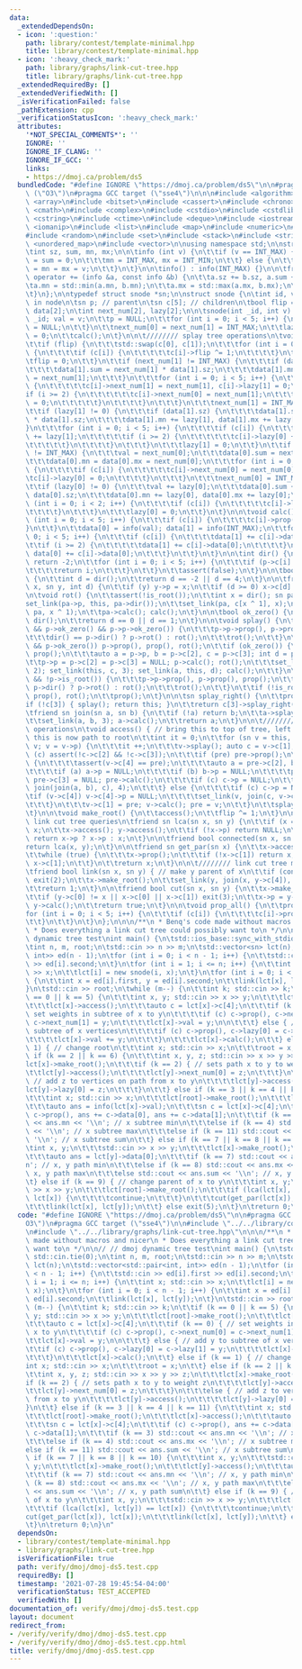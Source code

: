 ```yaml
---
data:
  _extendedDependsOn:
  - icon: ':question:'
    path: library/contest/template-minimal.hpp
    title: library/contest/template-minimal.hpp
  - icon: ':heavy_check_mark:'
    path: library/graphs/link-cut-tree.hpp
    title: library/graphs/link-cut-tree.hpp
  _extendedRequiredBy: []
  _extendedVerifiedWith: []
  _isVerificationFailed: false
  _pathExtension: cpp
  _verificationStatusIcon: ':heavy_check_mark:'
  attributes:
    '*NOT_SPECIAL_COMMENTS*': ''
    IGNORE: ''
    IGNORE_IF_CLANG: ''
    IGNORE_IF_GCC: ''
    links:
    - https://dmoj.ca/problem/ds5
  bundledCode: "#define IGNORE \"https://dmoj.ca/problem/ds5\"\n\n#pragma GCC optimize\
    \ (\"O3\")\n#pragma GCC target (\"sse4\")\n\n\n#include <algorithm>\n#include\
    \ <array>\n#include <bitset>\n#include <cassert>\n#include <chrono>\n#include\
    \ <cmath>\n#include <complex>\n#include <cstdio>\n#include <cstdlib>\n#include\
    \ <cstring>\n#include <ctime>\n#include <deque>\n#include <iostream>\n#include\
    \ <iomanip>\n#include <list>\n#include <map>\n#include <numeric>\n#include <queue>\n\
    #include <random>\n#include <set>\n#include <stack>\n#include <string>\n#include\
    \ <unordered_map>\n#include <vector>\n\nusing namespace std;\n\nstruct info {\n\
    \tint sz, sum, mn, mx;\n\n\tinfo (int v) {\n\t\tif (v == INT_MAX) {\n\t\t\tsz\
    \ = sum = 0;\n\t\t\tmn = INT_MAX, mx = INT_MIN;\n\t\t} else {\n\t\t\tsz = 1; sum\
    \ = mn = mx = v;\n\t\t}\n\t}\n\n\tinfo() : info(INT_MAX) {}\n\n\tfriend info&\
    \ operator += (info &a, const info &b) {\n\t\ta.sz += b.sz, a.sum += b.sum;\n\t\
    \ta.mn = std::min(a.mn, b.mn);\n\t\ta.mx = std::max(a.mx, b.mx);\n\t\treturn a;\n\
    \t}\n};\n\ntypedef struct snode *sn;\n\nstruct snode {\n\tint id, val; // value\
    \ in node\n\tsn p; // parent\n\tsn c[5]; // children\n\tbool flip = 0;\n\tinfo\
    \ data[2];\n\tint next_num[2], lazy[2];\n\n\tsnode(int _id, int v) {\n\t\tid =\
    \ _id; val = v;\n\t\tp = NULL;\n\t\tfor (int i = 0; i < 5; i++) {\n\t\t\tc[i]\
    \ = NULL;\n\t\t}\n\t\tnext_num[0] = next_num[1] = INT_MAX;\n\t\tlazy[0] = lazy[1]\
    \ = 0;\n\t\tcalc();\n\t}\n\n\t//////// splay tree operations\n\tvoid prop() {\n\
    \t\tif (flip) {\n\t\t\tstd::swap(c[0], c[1]);\n\t\t\tfor (int i = 0; i < 2; i++)\
    \ {\n\t\t\t\tif (c[i]) {\n\t\t\t\t\tc[i]->flip ^= 1;\n\t\t\t\t}\n\t\t\t}\n\t\t\
    \tflip = 0;\n\t\t}\n\t\tif (next_num[1] != INT_MAX) {\n\t\t\tif (data[1].sz) {\n\
    \t\t\t\tdata[1].sum = next_num[1] * data[1].sz;\n\t\t\t\tdata[1].mn = data[1].mx\
    \ = next_num[1];\n\t\t\t}\n\t\t\tfor (int i = 0; i < 5; i++) {\n\t\t\t\tif (c[i])\
    \ {\n\t\t\t\t\tc[i]->next_num[1] = next_num[1], c[i]->lazy[1] = 0;\n\t\t\t\t\t\
    if (i >= 2) {\n\t\t\t\t\t\tc[i]->next_num[0] = next_num[1];\n\t\t\t\t\t\tc[i]->lazy[0]\
    \ = 0;\n\t\t\t\t\t}\n\t\t\t\t}\n\t\t\t}\n\t\t\tnext_num[1] = INT_MAX;\n\t\t}\n\
    \t\tif (lazy[1] != 0) {\n\t\t\tif (data[1].sz) {\n\t\t\t\tdata[1].sum += lazy[1]\
    \ * data[1].sz;\n\t\t\t\tdata[1].mn += lazy[1], data[1].mx += lazy[1];\n\t\t\t\
    }\n\t\t\tfor (int i = 0; i < 5; i++) {\n\t\t\t\tif (c[i]) {\n\t\t\t\t\tc[i]->lazy[1]\
    \ += lazy[1];\n\t\t\t\t\tif (i >= 2) {\n\t\t\t\t\t\tc[i]->lazy[0] += lazy[1];\n\
    \t\t\t\t\t}\n\t\t\t\t}\n\t\t\t}\n\t\t\tlazy[1] = 0;\n\t\t}\n\t\tif (next_num[0]\
    \ != INT_MAX) {\n\t\t\tval = next_num[0];\n\t\t\tdata[0].sum = next_num[0] * data[0].sz;\n\
    \t\t\tdata[0].mn = data[0].mx = next_num[0];\n\t\t\tfor (int i = 0; i < 2; i++)\
    \ {\n\t\t\t\tif (c[i]) {\n\t\t\t\t\tc[i]->next_num[0] = next_num[0];\n\t\t\t\t\
    \tc[i]->lazy[0] = 0;\n\t\t\t\t}\n\t\t\t}\n\t\t\tnext_num[0] = INT_MAX;\n\t\t}\n\
    \t\tif (lazy[0] != 0) {\n\t\t\tval += lazy[0];\n\t\t\tdata[0].sum += lazy[0] *\
    \ data[0].sz;\n\t\t\tdata[0].mn += lazy[0], data[0].mx += lazy[0];\n\t\t\tfor\
    \ (int i = 0; i < 2; i++) {\n\t\t\t\tif (c[i]) {\n\t\t\t\t\tc[i]->lazy[0] += lazy[0];\n\
    \t\t\t\t}\n\t\t\t}\n\t\t\tlazy[0] = 0;\n\t\t}\n\t}\n\n\tvoid calc() {\n\t\tfor\
    \ (int i = 0; i < 5; i++) {\n\t\t\tif (c[i]) {\n\t\t\t\tc[i]->prop();\n\t\t\t\
    }\n\t\t}\n\t\tdata[0] = info(val); data[1] = info(INT_MAX);\n\t\tfor (int i =\
    \ 0; i < 5; i++) {\n\t\t\tif (c[i]) {\n\t\t\t\tdata[1] += c[i]->data[1];\n\t\t\
    \t\tif (i >= 2) {\n\t\t\t\t\tdata[1] += c[i]->data[0];\n\t\t\t\t}\n\t\t\t\telse\
    \ data[0] += c[i]->data[0];\n\t\t\t}\n\t\t}\n\t}\n\n\tint dir() {\n\t\tif (!p)\
    \ return -2;\n\t\tfor (int i = 0; i < 5; i++) {\n\t\t\tif (p->c[i] == this) {\n\
    \t\t\t\treturn i;\n\t\t\t}\n\t\t}\n\t\tassert(false);\n\t}\n\n\tbool is_root()\
    \ {\n\t\tint d = dir();\n\t\treturn d == -2 || d == 4;\n\t}\n\n\tfriend void set_link(sn\
    \ x, sn y, int d) {\n\t\tif (y) y->p = x;\n\t\tif (d >= 0) x->c[d] = y;\n\t}\n\
    \n\tvoid rot() {\n\t\tassert(!is_root());\n\t\tint x = dir(); sn pa = p;\n\t\t\
    set_link(pa->p, this, pa->dir());\n\t\tset_link(pa, c[x ^ 1], x);\n\t\tset_link(this,\
    \ pa, x ^ 1);\n\t\tpa->calc(); calc();\n\t}\n\n\tbool ok_zero() {\n\t\tint d =\
    \ dir();\n\t\treturn d == 0 || d == 1;\n\t}\n\n\tvoid splay() {\n\t\twhile (ok_zero()\
    \ && p->ok_zero() && p->p->ok_zero()) {\n\t\t\tp->p->prop(), p->prop(), prop();\n\
    \t\t\tdir() == p->dir() ? p->rot() : rot();\n\t\t\trot();\n\t\t}\n\t\tif (ok_zero()\
    \ && p->ok_zero()) p->prop(), prop(), rot();\n\t\tif (ok_zero()) {\n\t\t\tp->prop(),\
    \ prop();\n\t\t\tauto a = p->p, b = p->c[2], c = p->c[3]; int d = p->dir();\n\t\
    \t\tp->p = p->c[2] = p->c[3] = NULL; p->calc(); rot();\n\t\t\tset_link(this, b,\
    \ 2); set_link(this, c, 3); set_link(a, this, d); calc();\n\t\t}\n\t\twhile (!is_root()\
    \ && !p->is_root()) {\n\t\t\tp->p->prop(), p->prop(), prop();\n\t\t\tdir() ==\
    \ p->dir() ? p->rot() : rot();\n\t\t\trot();\n\t\t}\n\t\tif (!is_root()) p->prop(),\
    \ prop(), rot();\n\t\tprop();\n\t}\n\n\tsn splay_right() {\n\t\tprop();\n\t\t\
    if (!c[3]) { splay(); return this; }\n\t\treturn c[3]->splay_right();\n\t}\n\n\
    \tfriend sn join(sn a, sn b) {\n\t\tif (!a) return b;\n\t\ta->splay(); a = a->splay_right();\n\
    \t\tset_link(a, b, 3); a->calc();\n\t\treturn a;\n\t}\n\n\t//////// link cut tree\
    \ operations\n\tvoid access() { // bring this to top of tree, left subtree of\
    \ this is now path to root\n\t\tint it = 0;\n\t\tfor (sn v = this, pre = NULL;\
    \ v; v = v->p) {\n\t\t\tit ++;\n\t\t\tv->splay(); auto c = v->c[1];\n\t\t\tif\
    \ (c) assert(!c->c[2] && !c->c[3]);\n\t\t\tif (pre) pre->prop();\n\t\t\tif (pre)\
    \ {\n\t\t\t\tassert(v->c[4] == pre);\n\t\t\t\tauto a = pre->c[2], b = pre->c[3];\n\
    \t\t\t\tif (a) a->p = NULL;\n\t\t\t\tif (b) b->p = NULL;\n\t\t\t\tpre->c[2] =\
    \ pre->c[3] = NULL; pre->calc();\n\t\t\t\tif (c) c->p = NULL;\n\t\t\t\tset_link(v,\
    \ join(join(a, b), c), 4);\n\t\t\t} else {\n\t\t\t\tif (c) c->p = NULL;\n\t\t\t\
    \tif (v->c[4]) v->c[4]->p = NULL;\n\t\t\t\tset_link(v, join(c, v->c[4]), 4);\n\
    \t\t\t}\n\t\t\tv->c[1] = pre; v->calc(); pre = v;\n\t\t}\n\t\tsplay(); assert(!c[1]);\n\
    \t}\n\n\tvoid make_root() {\n\t\taccess();\n\t\tflip ^= 1;\n\t}\n\n\t////////\
    \ link cut tree queries\n\tfriend sn lca(sn x, sn y) {\n\t\tif (x == y) return\
    \ x;\n\t\tx->access(); y->access();\n\t\tif (!x->p) return NULL;\n\t\tx->splay();\
    \ return x->p ? x->p : x;\n\t}\n\n\tfriend bool connected(sn x, sn y) {\n\t\t\
    return lca(x, y);\n\t}\n\n\tfriend sn get_par(sn x) {\n\t\tx->access(); x = x->c[0];\n\
    \t\twhile (true) {\n\t\t\tx->prop();\n\t\t\tif (!x->c[1]) return x;\n\t\t\tx =\
    \ x->c[1];\n\t\t}\n\t\treturn x;\n\t}\n\n\t//////// link cut tree modifications\n\
    \tfriend bool link(sn x, sn y) { // make y parent of x\n\t\tif (connected(x, y))\
    \ exit(2);\n\t\tx->make_root();\n\t\tset_link(y, join(x, y->c[4]), 4);\n\t\ty->calc();\n\
    \t\treturn 1;\n\t}\n\n\tfriend bool cut(sn x, sn y) {\n\t\tx->make_root(); y->access();\n\
    \t\tif (y->c[0] != x || x->c[0] || x->c[1]) exit(3);\n\t\tx->p = y->c[0] = NULL;\
    \ y->calc();\n\t\treturn true;\n\t}\n\n\tvoid prop_all() {\n\t\tprop();\n\t\t\
    for (int i = 0; i < 5; i++) {\n\t\t\tif (c[i]) {\n\t\t\t\tc[i]->prop_all();\n\t\
    \t\t}\n\t\t}\n\t}\n};\n\n\n/**\n * Benq's code made without macros and nicer\n\
    \ * Does everything a link cut tree could possibly want to\n */\n\n// // dmoj\
    \ dynamic tree test\nint main() {\n\tstd::ios_base::sync_with_stdio(0); std::cin.tie(0);\n\
    \tint n, m, root;\n\tstd::cin >> n >> m;\n\tstd::vector<sn> lct(n);\n\tstd::vector<std::pair<int,\
    \ int>> ed(n - 1);\n\tfor (int i = 0; i < n - 1; i++) {\n\t\tstd::cin >> ed[i].first\
    \ >> ed[i].second;\n\t}\n\tfor (int i = 1; i <= n; i++) {\n\t\tint x; std::cin\
    \ >> x;\n\t\tlct[i] = new snode(i, x);\n\t}\n\tfor (int i = 0; i < n - 1; i++)\
    \ {\n\t\tint x = ed[i].first, y = ed[i].second;\n\t\tlink(lct[x], lct[y]);\n\t\
    }\n\tstd::cin >> root;\n\twhile (m--) {\n\t\tint k; std::cin >> k;\n\t\tif (k\
    \ == 0 || k == 5) {\n\t\t\tint x, y; std::cin >> x >> y;\n\t\t\tlct[root]->make_root();\n\
    \t\t\tlct[x]->access();\n\t\t\tauto c = lct[x]->c[4];\n\t\t\tif (k == 0) { //\
    \ set weights in subtree of x to y\n\t\t\t\tif (c) c->prop(), c->next_num[0] =\
    \ c->next_num[1] = y;\n\t\t\t\tlct[x]->val = y;\n\n\t\t\t} else { // add y to\
    \ subtree of x vertices\n\t\t\t\tif (c) c->prop(), c->lazy[0] = c->lazy[1] = y;\n\
    \t\t\t\tlct[x]->val += y;\n\t\t\t}\n\t\t\tlct[x]->calc();\n\t\t} else if (k ==\
    \ 1) { // change root\n\t\t\tint x; std::cin >> x;\n\t\t\troot = x;\n\t\t} else\
    \ if (k == 2 || k == 6) {\n\t\t\tint x, y, z; std::cin >> x >> y >> z;\n\t\t\t\
    lct[x]->make_root();\n\t\t\tif (k == 2) { // sets path x to y to weight z\n\t\t\
    \t\tlct[y]->access();\n\t\t\t\tlct[y]->next_num[0] = z;\n\t\t\t}\n\t\t\telse {\
    \ // add z to vertices on path from x to y\n\t\t\t\tlct[y]->access();\n\t\t\t\t\
    lct[y]->lazy[0] = z;\n\t\t\t}\n\t\t} else if (k == 3 || k == 4 || k == 11) {\n\
    \t\t\tint x; std::cin >> x;\n\t\t\tlct[root]->make_root();\n\t\t\tlct[x]->access();\n\
    \t\t\tauto ans = info(lct[x]->val);\n\t\t\tsn c = lct[x]->c[4];\n\t\t\tif (c)\
    \ c->prop(), ans += c->data[0], ans += c->data[1];\n\t\t\tif (k == 3) std::cout\
    \ << ans.mn << '\\n'; // x subtree min\n\t\t\telse if (k == 4) std::cout << ans.mx\
    \ << '\\n'; // x subtree max\n\t\t\telse if (k == 11) std::cout << ans.sum <<\
    \ '\\n'; // x subtree sum\n\t\t} else if (k == 7 || k == 8 || k == 10) {\n\t\t\
    \tint x, y;\n\t\t\tstd::cin >> x >> y;\n\t\t\tlct[x]->make_root();\n\t\t\tlct[y]->access();\n\
    \t\t\tauto ans = lct[y]->data[0];\n\t\t\tif (k == 7) std::cout << ans.mn << '\\\
    n'; // x, y path min\n\t\t\telse if (k == 8) std::cout << ans.mx << '\\n'; //\
    \ x, y path max\n\t\t\telse std::cout << ans.sum << '\\n'; // x, y path sum\n\t\
    \t} else if (k == 9) { // change parent of x to y\n\t\t\tint x, y;\n\t\t\tstd::cin\
    \ >> x >> y;\n\t\t\tlct[root]->make_root();\n\t\t\tif (lca(lct[x], lct[y]) ==\
    \ lct[x]) {\n\t\t\t\tcontinue;\n\t\t\t}\n\t\t\tcut(get_par(lct[x]), lct[x]);\n\
    \t\t\tlink(lct[x], lct[y]);\n\t\t} else exit(5);\n\t}\n\treturn 0;\n}\n"
  code: "#define IGNORE \"https://dmoj.ca/problem/ds5\"\n\n#pragma GCC optimize (\"\
    O3\")\n#pragma GCC target (\"sse4\")\n\n#include \"../../library/contest/template-minimal.hpp\"\
    \n#include \"../../library/graphs/link-cut-tree.hpp\"\n\n\n/**\n * Benq's code\
    \ made without macros and nicer\n * Does everything a link cut tree could possibly\
    \ want to\n */\n\n// // dmoj dynamic tree test\nint main() {\n\tstd::ios_base::sync_with_stdio(0);\
    \ std::cin.tie(0);\n\tint n, m, root;\n\tstd::cin >> n >> m;\n\tstd::vector<sn>\
    \ lct(n);\n\tstd::vector<std::pair<int, int>> ed(n - 1);\n\tfor (int i = 0; i\
    \ < n - 1; i++) {\n\t\tstd::cin >> ed[i].first >> ed[i].second;\n\t}\n\tfor (int\
    \ i = 1; i <= n; i++) {\n\t\tint x; std::cin >> x;\n\t\tlct[i] = new snode(i,\
    \ x);\n\t}\n\tfor (int i = 0; i < n - 1; i++) {\n\t\tint x = ed[i].first, y =\
    \ ed[i].second;\n\t\tlink(lct[x], lct[y]);\n\t}\n\tstd::cin >> root;\n\twhile\
    \ (m--) {\n\t\tint k; std::cin >> k;\n\t\tif (k == 0 || k == 5) {\n\t\t\tint x,\
    \ y; std::cin >> x >> y;\n\t\t\tlct[root]->make_root();\n\t\t\tlct[x]->access();\n\
    \t\t\tauto c = lct[x]->c[4];\n\t\t\tif (k == 0) { // set weights in subtree of\
    \ x to y\n\t\t\t\tif (c) c->prop(), c->next_num[0] = c->next_num[1] = y;\n\t\t\
    \t\tlct[x]->val = y;\n\n\t\t\t} else { // add y to subtree of x vertices\n\t\t\
    \t\tif (c) c->prop(), c->lazy[0] = c->lazy[1] = y;\n\t\t\t\tlct[x]->val += y;\n\
    \t\t\t}\n\t\t\tlct[x]->calc();\n\t\t} else if (k == 1) { // change root\n\t\t\t\
    int x; std::cin >> x;\n\t\t\troot = x;\n\t\t} else if (k == 2 || k == 6) {\n\t\
    \t\tint x, y, z; std::cin >> x >> y >> z;\n\t\t\tlct[x]->make_root();\n\t\t\t\
    if (k == 2) { // sets path x to y to weight z\n\t\t\t\tlct[y]->access();\n\t\t\
    \t\tlct[y]->next_num[0] = z;\n\t\t\t}\n\t\t\telse { // add z to vertices on path\
    \ from x to y\n\t\t\t\tlct[y]->access();\n\t\t\t\tlct[y]->lazy[0] = z;\n\t\t\t\
    }\n\t\t} else if (k == 3 || k == 4 || k == 11) {\n\t\t\tint x; std::cin >> x;\n\
    \t\t\tlct[root]->make_root();\n\t\t\tlct[x]->access();\n\t\t\tauto ans = info(lct[x]->val);\n\
    \t\t\tsn c = lct[x]->c[4];\n\t\t\tif (c) c->prop(), ans += c->data[0], ans +=\
    \ c->data[1];\n\t\t\tif (k == 3) std::cout << ans.mn << '\\n'; // x subtree min\n\
    \t\t\telse if (k == 4) std::cout << ans.mx << '\\n'; // x subtree max\n\t\t\t\
    else if (k == 11) std::cout << ans.sum << '\\n'; // x subtree sum\n\t\t} else\
    \ if (k == 7 || k == 8 || k == 10) {\n\t\t\tint x, y;\n\t\t\tstd::cin >> x >>\
    \ y;\n\t\t\tlct[x]->make_root();\n\t\t\tlct[y]->access();\n\t\t\tauto ans = lct[y]->data[0];\n\
    \t\t\tif (k == 7) std::cout << ans.mn << '\\n'; // x, y path min\n\t\t\telse if\
    \ (k == 8) std::cout << ans.mx << '\\n'; // x, y path max\n\t\t\telse std::cout\
    \ << ans.sum << '\\n'; // x, y path sum\n\t\t} else if (k == 9) { // change parent\
    \ of x to y\n\t\t\tint x, y;\n\t\t\tstd::cin >> x >> y;\n\t\t\tlct[root]->make_root();\n\
    \t\t\tif (lca(lct[x], lct[y]) == lct[x]) {\n\t\t\t\tcontinue;\n\t\t\t}\n\t\t\t\
    cut(get_par(lct[x]), lct[x]);\n\t\t\tlink(lct[x], lct[y]);\n\t\t} else exit(5);\n\
    \t}\n\treturn 0;\n}\n"
  dependsOn:
  - library/contest/template-minimal.hpp
  - library/graphs/link-cut-tree.hpp
  isVerificationFile: true
  path: verify/dmoj/dmoj-ds5.test.cpp
  requiredBy: []
  timestamp: '2021-07-28 19:45:54-04:00'
  verificationStatus: TEST_ACCEPTED
  verifiedWith: []
documentation_of: verify/dmoj/dmoj-ds5.test.cpp
layout: document
redirect_from:
- /verify/verify/dmoj/dmoj-ds5.test.cpp
- /verify/verify/dmoj/dmoj-ds5.test.cpp.html
title: verify/dmoj/dmoj-ds5.test.cpp
---
```


